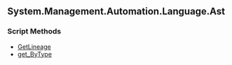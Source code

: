 ## System.Management.Automation.Language.Ast


### Script Methods


* [GetLineage](GetLineage.md)
* [get_ByType](get_ByType.md)

